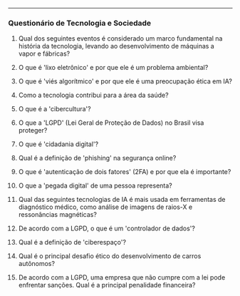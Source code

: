 ---

### **Questionário de Tecnologia e Sociedade**

1.  Qual dos seguintes eventos é considerado um marco fundamental na história da tecnologia, levando ao desenvolvimento de máquinas a vapor e fábricas?

2.  O que é 'lixo eletrônico' e por que ele é um problema ambiental?

3.  O que é 'viés algorítmico' e por que ele é uma preocupação ética em IA?

4.  Como a tecnologia contribui para a área da saúde?

5.  O que é a 'cibercultura'?

6.  O que a 'LGPD' (Lei Geral de Proteção de Dados) no Brasil visa proteger?

7.  O que é 'cidadania digital'?

8.  Qual é a definição de 'phishing' na segurança online?

9.  O que é 'autenticação de dois fatores' (2FA) e por que ela é importante?

10. O que a 'pegada digital' de uma pessoa representa?

11. Qual das seguintes tecnologias de IA é mais usada em ferramentas de diagnóstico médico, como análise de imagens de raios-X e ressonâncias magnéticas?

12. De acordo com a LGPD, o que é um 'controlador de dados'?

13. Qual é a definição de 'ciberespaço'?

14. Qual é o principal desafio ético do desenvolvimento de carros autônomos?

15. De acordo com a LGPD, uma empresa que não cumpre com a lei pode enfrentar sanções. Qual é a principal penalidade financeira?
